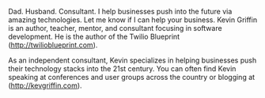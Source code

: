 Dad. Husband. Consultant. I help businesses push into the future via amazing technologies. Let me know if I can help your business. Kevin Griffin is an author, teacher, mentor, and consultant focusing in software development. He is the author of the Twilio Blueprint (http://twilioblueprint.com). 

As an independent consultant, Kevin specializes in helping businesses push their technology stacks into the 21st century. You can often find Kevin speaking at conferences and user groups across the country or blogging at (http://kevgriffin.com).